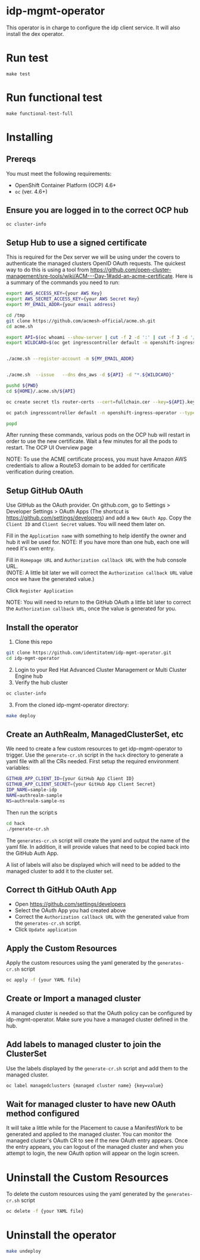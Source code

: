 
[comment]: # ( Copyright Red Hat )
# idp-mgmt-operator
This operator is in charge to configure the idp client service.  It will also install the
dex operator.

# Run test

`make test`

# Run functional test

`make functional-test-full`

# Installing

## Prereqs
You must meet the following requirements:
- OpenShift Container Platform (OCP) 4.6+
- `oc` (ver. 4.6+)

## Ensure you are logged in to the correct OCP hub
```bash
oc cluster-info
```

## Setup Hub to use a signed certificate
This is required for the Dex server we will be using under the covers to authenticate
the managed clusters OpenID OAuth requests.  The quickest way to do this is using a tool from
https://github.com/open-cluster-management/sre-tools/wiki/ACM---Day-1#add-an-acme-certificate.  Here is a summary of the commands you need to run:

```bash
export AWS_ACCESS_KEY={your AWS Key}
export AWS_SECRET_ACCESS_KEY={your AWS Secret Key}
export MY_EMAIL_ADDR={your email address}

cd /tmp
git clone https://github.com/acmesh-official/acme.sh.git
cd acme.sh

export API=$(oc whoami --show-server | cut -f 2 -d ':' | cut -f 3 -d '/' | sed 's/-api././')
export WILDCARD=$(oc get ingresscontroller default -n openshift-ingress-operator -o jsonpath='{.status.domain}')


./acme.sh --register-account -m ${MY_EMAIL_ADDR}


./acme.sh  --issue   --dns dns_aws -d ${API} -d "*.${WILDCARD}"

pushd ${PWD}
cd ${HOME}/.acme.sh/${API}

oc create secret tls router-certs --cert=fullchain.cer --key=${API}.key -n openshift-ingress

oc patch ingresscontroller default -n openshift-ingress-operator --type=merge --patch='{"spec": { "defaultCertificate": { "name": "router-certs" } } }'

popd
```  

After running these commands, various pods on the OCP hub will restart in order to use the new certificate.  Wait a few minutes for all the pods to restart.  The OCP UI Overview page

NOTE: To use the ACME certificate process, you must have Amazon AWS credentials to allow a Route53 domain to
be added for certificate verification during creation.


## Setup GitHub OAuth
Use GitHub as the OAuth provider.  On github.com, go to Settings > Developer Settings > OAuth Apps
(The shortcut is https://github.com/settings/developers) and add a `New OAuth App`.  Copy the `Client ID` and `Client Secret` values.  You will need them later on.

Fill in the `Application name` with something to help identify the owner and hub it will be used for.
NOTE: If you have more than one hub, each one will need it's own entry.

Fill in `Homepage URL` and `Authorization callback URL` with the hub console URL.  
(NOTE: A little bit later we will correct the `Authorization callback URL` value once we have the generated value.)

Click `Register Application`

NOTE: You will need to return to the GitHub OAuth a little bit later to correct the `Authorization callback URL`, once the value is generated for you.


## Install the operator
1. Clone this repo
```bash
git clone https://github.com/identitatem/idp-mgmt-operator.git
cd idp-mgmt-operator
```
2. Login to your Red Hat Advanced Cluster Management or Multi Cluster Engine hub
3. Verify the hub cluster
```bash
oc cluster-info
```
3. From the cloned idp-mgmt-operator directory:
```bash
make deploy
```

## Create an AuthRealm, ManagedClusterSet, etc
We need to create a few custom resources to get idp-mgmt-operator to trigger.  Use the `generate-cr.sh` script in
the `hack` directory to generate a yaml file with all the CRs needed.  First setup the required environment variables:
```bash
GITHUB_APP_CLIENT_ID={your GitHub App Client ID}
GITHUB_APP_CLIENT_SECRET={your GitHub App Client Secret}
IDP_NAME=sample-idp
NAME=authrealm-sample
NS=authrealm-sample-ns
```
Then run the script:s
```bash
cd hack
./generate-cr.sh
```  

The `generates-cr.sh` script will create the yaml and output the name of the yaml file.  In addition, it will
provide values that need to be copied back into the GitHub Auth App.  

A list of labels will also be displayed which will need to be added to the managed cluster to add it to the cluster set.



## Correct th GitHub OAuth App
- Open https://github.com/settings/developers
- Select the OAuth App you had created above
- Correct the `Authorization callback URL` with the generated value from the `generates-cr.sh` script.
- Click `Update application`

## Apply the Custom Resources
Apply the custom resources using the yaml generated by the `generates-cr.sh` script
```bash
oc apply -f {your YAML file}
```


## Create or Import a managed cluster
A managed cluster is needed so that the OAuth policy can be configured by idp-mgmt-operator.  Make sure
you have a managed cluster defined in the hub.

## Add labels to managed cluster to join the ClusterSet
Use the labels displayed by the `generate-cr.sh` script and add them to the managed cluster.  
```bash
oc label managedclusters {managed cluster name} {key=value}
```
## Wait for managed cluster to have new OAuth method configured
It will take a little while for the Placement to cause a ManifestWork to be generated and applied
to the managed cluster.   You can monitor the managed cluster's OAuth CR to see if the new OAuth entry appears.
Once the entry appears, you can logout of the managed cluster and when you attempt to login, the new OAuth option will appear on the login screen.


# Uninstall the Custom Resources
To delete the custom resources using the yaml generated by the `generates-cr.sh` script
```bash
oc delete -f {your YAML file}
```

# Uninstall the operator
```bash
make undeploy
```
